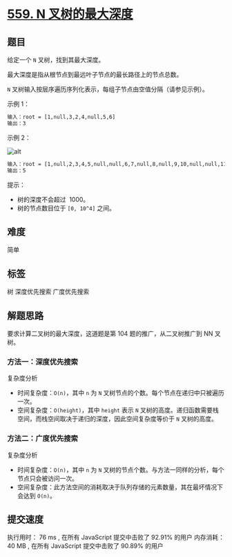 # [559. N 叉树的最大深度](https://leetcode-cn.com/problems/maximum-depth-of-n-ary-tree/)

## 题目

给定一个 `N` 叉树，找到其最大深度。

最大深度是指从根节点到最远叶子节点的最长路径上的节点总数。

`N` 叉树输入按层序遍历序列化表示，每组子节点由空值分隔（请参见示例）。

示例 1：

```txt
输入：root = [1,null,3,2,4,null,5,6]
输出：3
```

示例 2：

![alt](./imgs/559-eg2.png)

```txt
输入：root = [1,null,2,3,4,5,null,null,6,7,null,8,null,9,10,null,null,11,null,12,null,13,null,null,14]
输出：5
```

提示：

- 树的深度不会超过  1000。
- 树的节点数目位于 `[0, 10^4]` 之间。

## 难度

简单

## 标签

树 深度优先搜索 广度优先搜索

## 解题思路

要求计算二叉树的最大深度，这道题是第 104 题的推广，从二叉树推广到 NN 叉树。

### 方法一：深度优先搜索

复杂度分析

- 时间复杂度：`O(n)`，其中 `n` 为 `N` 叉树节点的个数。每个节点在递归中只被遍历一次。
- 空间复杂度：`O(height)`，其中 `height` 表示 `N` 叉树的高度。递归函数需要栈空间，而栈空间取决于递归的深度，因此空间复杂度等价于 `N` 叉树的高度。

### 方法二：广度优先搜索

复杂度分析

- 时间复杂度：`O(n)`，其中 `n` 为 `N` 叉树的节点个数。与方法一同样的分析，每个节点只会被访问一次。
- 空间复杂度：此方法空间的消耗取决于队列存储的元素数量，其在最坏情况下会达到 `O(n)`。

## 提交速度

执行用时：
76 ms
, 在所有 JavaScript 提交中击败了
92.91%
的用户
内存消耗：
40 MB
, 在所有 JavaScript 提交中击败了
90.89%
的用户
